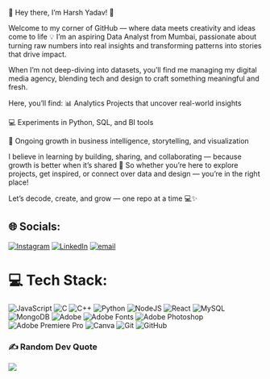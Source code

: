 🌟 Hey there, I’m Harsh Yadav! 👋

Welcome to my corner of GitHub — where data meets creativity and ideas come to life 💡
I’m an aspiring Data Analyst from Mumbai, passionate about turning raw numbers into real insights and transforming patterns into stories that drive impact.

When I’m not deep-diving into datasets, you’ll find me managing my digital media agency, blending tech and design to craft something meaningful and fresh.

Here, you’ll find:
📊 Analytics Projects that uncover real-world insights

💻 Experiments in Python, SQL, and BI tools

🚀 Ongoing growth in business intelligence, storytelling, and visualization

I believe in learning by building, sharing, and collaborating — because growth is better when it’s shared 🌱
So whether you’re here to explore projects, get inspired, or connect over data and design — you’re in the right place!

Let’s decode, create, and grow — one repo at a time 💻✨



## 🌐 Socials:
[![Instagram](https://img.shields.io/badge/Instagram-%23E4405F.svg?logo=Instagram&logoColor=white)](https://instagram.com/harshh_1209) [![LinkedIn](https://img.shields.io/badge/LinkedIn-%230077B5.svg?logo=linkedin&logoColor=white)](https://www.linkedin.com/in/harshyadava9b507385) [![email](https://img.shields.io/badge/Email-D14836?logo=gmail&logoColor=white)](mailto:harshyadav2893@gmail.com) 

# 💻 Tech Stack:
![JavaScript](https://img.shields.io/badge/javascript-%23323330.svg?style=plastic&logo=javascript&logoColor=%23F7DF1E) ![C](https://img.shields.io/badge/c-%2300599C.svg?style=plastic&logo=c&logoColor=white) ![C++](https://img.shields.io/badge/c++-%2300599C.svg?style=plastic&logo=c%2B%2B&logoColor=white) ![Python](https://img.shields.io/badge/python-3670A0?style=plastic&logo=python&logoColor=ffdd54) ![NodeJS](https://img.shields.io/badge/node.js-6DA55F?style=plastic&logo=node.js&logoColor=white) ![React](https://img.shields.io/badge/react-%2320232a.svg?style=plastic&logo=react&logoColor=%2361DAFB) ![MySQL](https://img.shields.io/badge/mysql-4479A1.svg?style=plastic&logo=mysql&logoColor=white) ![MongoDB](https://img.shields.io/badge/MongoDB-%234ea94b.svg?style=plastic&logo=mongodb&logoColor=white) ![Adobe](https://img.shields.io/badge/adobe-%23FF0000.svg?style=plastic&logo=adobe&logoColor=white) ![Adobe Fonts](https://img.shields.io/badge/Adobe%20Fonts-000B1D.svg?style=plastic&logo=Adobe%20Fonts&logoColor=white) ![Adobe Photoshop](https://img.shields.io/badge/adobe%20photoshop-%2331A8FF.svg?style=plastic&logo=adobe%20photoshop&logoColor=white) ![Adobe Premiere Pro](https://img.shields.io/badge/Adobe%20Premiere%20Pro-9999FF.svg?style=plastic&logo=Adobe%20Premiere%20Pro&logoColor=white) ![Canva](https://img.shields.io/badge/Canva-%2300C4CC.svg?style=plastic&logo=Canva&logoColor=white) ![Git](https://img.shields.io/badge/git-%23F05033.svg?style=plastic&logo=git&logoColor=white) ![GitHub](https://img.shields.io/badge/github-%23121011.svg?style=plastic&logo=github&logoColor=white)

### ✍️ Random Dev Quote
![](https://quotes-github-readme.vercel.app/api?type=vetical&theme=tokyonight)


